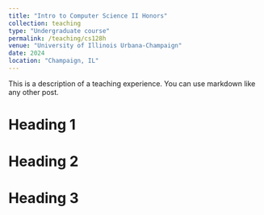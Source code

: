 ```yaml
---
title: "Intro to Computer Science II Honors"
collection: teaching
type: "Undergraduate course"
permalink: /teaching/cs128h
venue: "University of Illinois Urbana-Champaign"
date: 2024
location: "Champaign, IL"
---
```


This is a description of a teaching experience. You can use markdown like any other post.

Heading 1
======

Heading 2
======

Heading 3
======
